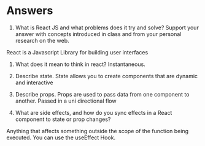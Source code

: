 # Answers

1. What is React JS and what problems does it try and solve? Support your answer with concepts introduced in class and from your personal research on the web.


React is a Javascript Library for building user interfaces
1. What does it mean to think in react?
Instantaneous.
1. Describe state.
State allows you to create components that are dynamic and interactive
1. Describe props.
Props are used to pass data from one component to another. Passed in a uni directional flow

1. What are side effects, and how do you sync effects in a React component to state or prop changes?

Anything that affects something outside the scope of the function being executed. You can use the useEffect Hook.  